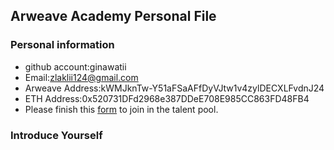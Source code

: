 ## Arweave Academy Personal File

### Personal information

- github account:ginawatii
- Email:zlaklii124@gmail.com
- Arweave Address:kWMJknTw-Y51aFSaAFfDyVJtw1v4zylDECXLFvdnJ24
- ETH Address:0x520731DFd2968e387DDeE708E985CC863FD48FB4
- Please finish this [form](https://docs.google.com/forms/d/e/1FAIpQLSfWA5fIIcBgmRppm3jNz5vmf9Mai_QMVil-2pO4r7YKn_Zhtw/viewform?usp=sf_link) to join in the talent pool.

### Introduce Yourself
